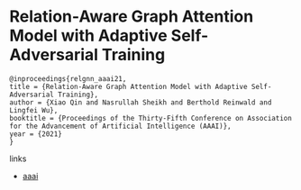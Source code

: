 # Relation-Aware Graph Attention Model with Adaptive Self-Adversarial Training

```
@inproceedings{relgnn_aaai21,
title = {Relation-Aware Graph Attention Model with Adaptive Self-Adversarial Training},
author = {Xiao Qin and Nasrullah Sheikh and Berthold Reinwald and Lingfei Wu},
booktitle = {Proceedings of the Thirty-Fifth Conference on Association for the Advancement of Artificial Intelligence (AAAI)},
year = {2021}
}
```

links
- [aaai](https://www.aaai.org/AAAI21Papers/AAAI-5774.QinX.pdf)
